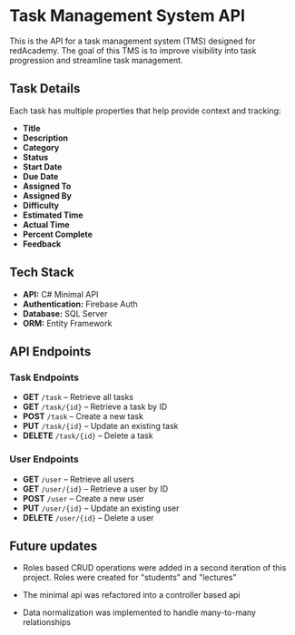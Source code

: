 # Task Management System API

This is the API for a task management system (TMS) designed for redAcademy. The goal of this TMS is to improve visibility into task progression and streamline task management.

## Task Details
Each task has multiple properties that help provide context and tracking:

- **Title**
- **Description**
- **Category**
- **Status**
- **Start Date**
- **Due Date**
- **Assigned To**
- **Assigned By**
- **Difficulty**
- **Estimated Time**
- **Actual Time**
- **Percent Complete**
- **Feedback**

## Tech Stack

- **API:** C# Minimal API  
- **Authentication:** Firebase Auth  
- **Database:** SQL Server  
- **ORM:** Entity Framework
## API Endpoints

### Task Endpoints
- **GET** `/task` – Retrieve all tasks
- **GET** `/task/{id}` – Retrieve a task by ID
- **POST** `/task` – Create a new task
- **PUT** `/task/{id}` – Update an existing task
- **DELETE** `/task/{id}` – Delete a task

### User Endpoints
- **GET** `/user` – Retrieve all users
- **GET** `/user/{id}` – Retrieve a user by ID
- **POST** `/user` – Create a new user
- **PUT** `/user/{id}` – Update an existing user
- **DELETE** `/user/{id}` – Delete a user

## Future updates

- Roles based CRUD operations were added in a second iteration of this project. Roles were created for "students" and "lectures"

- The minimal api was refactored into a controller based api

- Data normalization was implemented to handle many-to-many relationships
